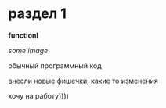 # раздел 1

**functionl**

*some image*

обычный программный код

внесли новые фишечки, какие то изменения

хочу на работу))))